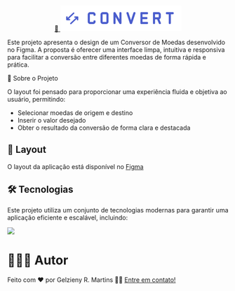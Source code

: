 <p align="center">
  <a href="#">
    🔗 <img src="https://raw.githubusercontent.com/Gelzieny/conversor-de-moedas/25244b0bc0d859a571349d57701a60abfb5eebda/assets/logo.svg"  alt="Logo conversor de moedas" />
  </a>
</p>

Este projeto apresenta o design de um Conversor de Moedas desenvolvido no Figma. A proposta é oferecer uma interface limpa, intuitiva e responsiva para facilitar a conversão entre diferentes moedas de forma rápida e prática.

📌 Sobre o Projeto

O layout foi pensado para proporcionar uma experiência fluida e objetiva ao usuário, permitindo:

  - Selecionar moedas de origem e destino
  - Inserir o valor desejado
  - Obter o resultado da conversão de forma clara e destacada

## 🎨 Layout

O layout da aplicação está disponível no [Figma](<https://www.figma.com/design/BxfNMvt61m8vR3Jv1HLj0x/Conversor-de-Moedas--Community---Copy-?node-id=0-1&p=f&t=4NXZdALoeJ2WzH7b-0>)

## 🛠 Tecnologias

<p align="justify">Este projeto utiliza um conjunto de tecnologias modernas para garantir uma aplicação eficiente e escalável, incluindo:</p>

<a href="https://skillicons.dev">
  <img src="https://skillicons.dev/icons?i=html,css,js" />
</a>

# 🧑🏻‍💻 Autor

Feito com ❤️ por Gelzieny R. Martins 👋🏽 [Entre em contato!](https://www.linkedin.com/in/gelzieny-r-martins-180551106/)
